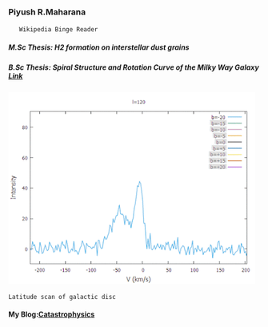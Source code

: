 ###    Piyush R.Maharana
       Wikipedia Binge Reader

#####  M.Sc Thesis: H2 formation on interstellar dust grains
#####  B.Sc Thesis: Spiral Structure and Rotation Curve of the Milky Way Galaxy <a href="https://iopscience.iop.org/article/10.1088/1742-6596/2267/1/012053" target="_blank">Link</a>

![](https://github.com/catastropiyush/catastropiyush/blob/main/helo.gif) 
    
    Latitude scan of galactic disc

#### My Blog:<a href="https://piyushmaharanacats.blogspot.com/" target="_blank">Catastrophysics</a>



